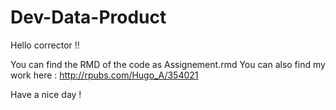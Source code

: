 # Dev-Data-Product

Hello corrector !!

You can find the RMD of the code as Assignement.rmd
You can also find my work here : http://rpubs.com/Hugo_A/354021

Have a nice day !

